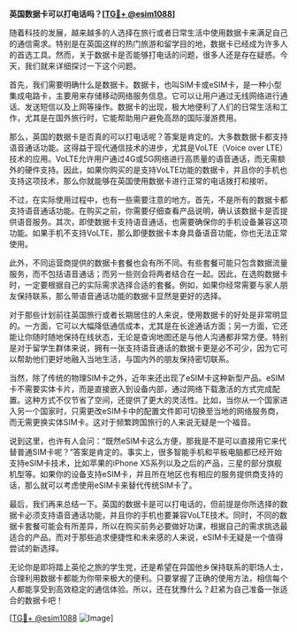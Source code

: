 **英国数据卡可以打电话吗？[[TG💪+ @esim1088](https://t.me/s/esim1088)]**

随着科技的发展，越来越多的人选择在旅行或者日常生活中使用数据卡来满足自己的通信需求。特别是在英国这样的热门旅游和留学目的地，数据卡已经成为许多人的首选工具。然而，关于数据卡是否能够打电话的问题，很多人还是存在疑惑。今天，我们就来详细探讨一下这个问题。

首先，我们需要明确什么是数据卡。数据卡，也叫SIM卡或eSIM卡，是一种小型集成电路卡，主要用来存储移动网络服务信息。它可以让用户通过无线网络进行通话、发送短信以及上网等操作。数据卡的出现，极大地便利了人们的日常生活和工作，尤其是在国外旅行时，它能帮助用户避免高昂的国际漫游费用。

那么，英国的数据卡是否真的可以打电话呢？答案是肯定的。大多数数据卡都支持语音通话功能。这得益于现代通信技术的进步，尤其是VoLTE（Voice over LTE）技术的应用。VoLTE允许用户通过4G或5G网络进行高质量的语音通话，而无需额外的硬件支持。因此，如果你购买的是支持VoLTE功能的数据卡，并且你的手机也支持这项技术，那么你就能够在英国使用数据卡进行正常的电话拨打和接听。

不过，在实际使用过程中，也有一些需要注意的地方。首先，不是所有的数据卡都支持语音通话功能。在购买之前，你需要仔细查看产品说明，确认该数据卡是否提供语音服务。其次，即使数据卡支持语音通话，也需要确保你的手机设备兼容这项功能。如果手机不支持VoLTE，那么即便数据卡本身具备语音功能，你也无法正常使用。

此外，不同运营商提供的数据卡套餐也会有所不同。有些套餐可能只包含数据流量服务，而不包括语音通话；而另一些则会将两者结合在一起。因此，在选购数据卡时，一定要根据自己的实际需求选择合适的套餐。例如，如果你经常需要与家人朋友保持联系，那么带语音通话功能的数据卡显然是更好的选择。

对于那些计划前往英国旅行或者长期居住的人来说，使用数据卡的好处是非常明显的。一方面，它可以大幅降低通信成本，尤其是在长途通话方面；另一方面，它还能让你随时随地保持在线状态，无论是查询地图还是与他人沟通都非常方便。特别是对于留学生群体来说，拥有一张支持语音通话的数据卡更是必不可少，因为它可以帮助他们更好地融入当地生活，与国内外的朋友保持密切联系。

当然，除了传统的物理SIM卡之外，近年来还出现了eSIM卡这种新型产品。eSIM卡不需要实体卡片，而是直接嵌入到设备内部，通过网络下载激活的方式完成配置。这种方式不仅节省了空间，还提供了更大的灵活性。比如，当你从一个国家进入另一个国家时，只需更改eSIM卡中的配置文件即可切换至当地的网络服务商，而无需更换实体SIM卡。这对于频繁跨国旅行的人来说无疑是一个福音。

说到这里，也许有人会问：“既然eSIM卡这么方便，那我是不是可以直接用它来代替普通SIM卡呢？”答案是肯定的。事实上，很多智能手机和平板电脑都已经开始支持eSIM卡技术，比如苹果的iPhone XS系列以及之后的产品，三星的部分旗舰机型等。如果你的设备支持eSIM卡，并且所在地区也有相应的服务提供商支持的话，那么就可以考虑使用eSIM卡来替代传统SIM卡了。

最后，我们再来总结一下。英国的数据卡是可以打电话的，但前提是你所选择的数据卡必须支持语音通话功能，并且你的手机也要兼容VoLTE技术。同时，不同的数据卡套餐可能会有所差异，所以在购买前务必要做好功课，根据自己的需求挑选最适合的产品。而对于那些追求便捷性和未来感的人来说，eSIM卡无疑是一个值得尝试的新选择。

无论你是即将踏上英伦之旅的学生党，还是希望在异国他乡保持联系的职场人士，合理利用数据卡都能为你带来极大的便利。只要掌握了正确的使用方法，相信每个人都能享受到高效稳定的通信体验。所以，还在犹豫什么？赶紧为自己准备一张适合的数据卡吧！

[[TG💪+ @esim1088](https://t.me/s/esim1088) ![Image](https://i.postimg.cc/4NQfJmqS/Snipaste-2025-05-13-00-14-12.png)]